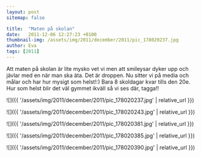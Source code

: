 ```yaml
---
layout: post
sitemap: false

title:  "Maten på skolan"
date:   2011-12-06 12:27:23 +0100
thumbnail-img: /assets/img/2011/december/2011/pic_178020237.jpg
author: Eva
tags: [2011]
---
```


Att maten på skolan är lite mysko vet vi men att smileysar dyker upp och jävlar med en när man ska äta. Det är droppen. Nu sitter vi på media och målar och har hur mysigt som helst!:) Bara 8 skoldagar kvar tills den 20e. Hur som helst blir det väl gymmet ikväll så vi ses där, tagga!!

![]({{ '/assets/img/2011/december/2011/pic_178020237.jpg'  | relative_url }})

![]({{ '/assets/img/2011/december/2011/pic_178020243.jpg'  | relative_url }})

![]({{ '/assets/img/2011/december/2011/pic_178020381.jpg'  | relative_url }})

![]({{ '/assets/img/2011/december/2011/pic_178020385.jpg'  | relative_url }})

![]({{ '/assets/img/2011/december/2011/pic_178020390.jpg'  | relative_url }})

